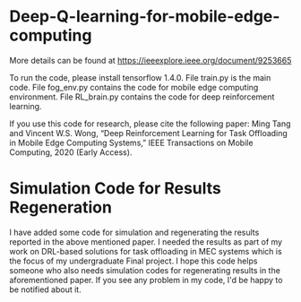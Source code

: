 # Deep-Q-learning-for-mobile-edge-computing

More details can be found at https://ieeexplore.ieee.org/document/9253665

To run the code, please install tensorflow 1.4.0. File train.py is the main code. File fog_env.py contains the code for mobile edge computing environment. File RL_brain.py contains the code for deep reinforcement learning.

If you use this code for research, please cite the following paper:
Ming Tang and Vincent W.S. Wong, “Deep Reinforcement Learning for Task Offloading in Mobile Edge Computing Systems,” IEEE Transactions on Mobile Computing, 2020 (Early Access).

# Simulation Code for Results Regeneration
I have added some code for simulation and regenerating the results reported in the above mentioned paper.
I needed the results as part of my work on DRL-based solutions for task offloading in MEC systems which is the focus of my undergraduate Final project.
I hope this code helps someone who also needs simulation codes for regenerating results in the aforementioned paper.
If you see any problem in my code, I'd be happy to be notified about it.
